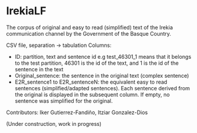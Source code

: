 # IrekiaLF
The corpus of original and easy to read (simplified) text of the Irekia communication channel by the Government of the Basque Country.

CSV file, separation -> tabulation
Columns:
- ID: partition, text and sentence id e.g test_46301_1 means that it belongs to the test partition, 46301 is the id of the text, and 1 is the id of the sentence in the text
- Original_sentence: the sentence in the original text (complex sentence)
- E2R_sentence1 to E2R_sentenceN: the equivalent easy to read sentences (simplified/adapted sentences).  Each sentence derived from the original is displayed in the subsequent column. If empty, no sentence was simplified for the original.

Contributors: Iker Gutierrez-Fandiño, Itziar Gonzalez-Dios

(Under construction, work in progress)



